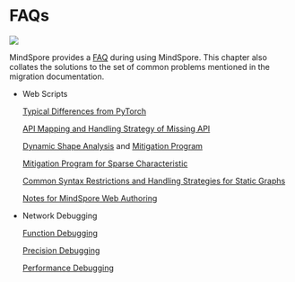 # FAQs

<a href="https://gitee.com/mindspore/docs/blob/master/docs/mindspore/source_en/migration_guide/faq.md" target="_blank"><img src="https://mindspore-website.obs.cn-north-4.myhuaweicloud.com/website-images/master/resource/_static/logo_source_en.png"></a>

MindSpore provides a [FAQ](https://mindspore.cn/docs/en/master/faq/installation.html) during using MindSpore. This chapter also collates the solutions to the set of common problems mentioned in the migration documentation.

- Web Scripts

    [Typical Differences from PyTorch](https://www.mindspore.cn/docs/en/master/migration_guide/typical_api_comparision.html)

    [API Mapping and Handling Strategy of Missing API](https://www.mindspore.cn/docs/en/master/migration_guide/analysis_and_preparation.html#analyzing-api-compliance)

    [Dynamic Shape Analysis](https://www.mindspore.cn/docs/en/master/migration_guide/analysis_and_preparation.html#dynamic-shape) and [Mitigation Program](https://www.mindspore.cn/docs/en/master/migration_guide/model_development/model_and_loss.html#dynamic-shape-workarounds)

    [Mitigation Program for Sparse Characteristic](https://www.mindspore.cn/docs/en/master/migration_guide/analysis_and_preparation.html#sparsity)

    [Common Syntax Restrictions and Handling Strategies for Static Graphs](https://www.mindspore.cn/docs/en/master/migration_guide/model_development/model_and_loss.html#common-restrictions)

    [Notes for MindSpore Web Authoring](https://www.mindspore.cn/docs/en/master/migration_guide/model_development/model_development.html#considerations-for-mindspore-network-authoring)

- Network Debugging

    [Function Debugging](https://www.mindspore.cn/docs/en/master/migration_guide/debug_and_tune.html#function-debugging)

    [Precision Debugging](https://www.mindspore.cn/docs/en/master/migration_guide/debug_and_tune.html#accuracy-debugging)

    [Performance Debugging](https://www.mindspore.cn/docs/en/master/migration_guide/debug_and_tune.html#performance-tuning)
